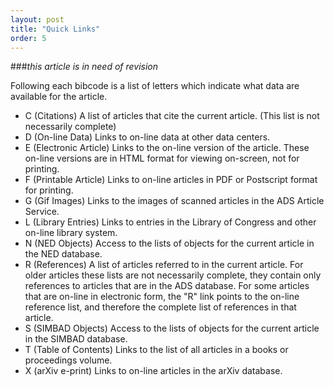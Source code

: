 ```yaml
---
layout: post
title: "Quick Links"
order: 5
---
```


###*this article is in need of revision*

Following each bibcode is a list of letters which indicate what data are available for the article.  

 * C   (Citations)   A list of articles that cite the current article. (This list is not necessarily complete)
 * D   (On-line Data)  Links to on-line data at other data centers.
 * E   (Electronic Article)  Links to the on-line version of the article. These on-line versions are in HTML format for viewing on-screen, not for printing.
 * F   (Printable Article)   Links to on-line articles in PDF or Postscript format for printing.
 * G   (Gif Images)  Links to the images of scanned articles in the ADS Article Service.
 * L   (Library Entries)   Links to entries in the Library of Congress and other on-line library system.
 * N   (NED Objects)   Access to the lists of objects for the current article in the NED database.
 * R   (References)  A list of articles referred to in the current article. For older articles these lists are not necessarily complete, they contain only references to articles that are in the ADS database. For some articles that are on-line in electronic form, the "R" link points to the on-line reference list, and therefore the complete list of references in that article.
 * S   (SIMBAD Objects)  Access to the lists of objects for the current article in the SIMBAD database.
 * T   (Table of Contents)   Links to the list of all articles in a books or proceedings volume.
 * X   (arXiv e-print)   Links to on-line articles in the arXiv database.
